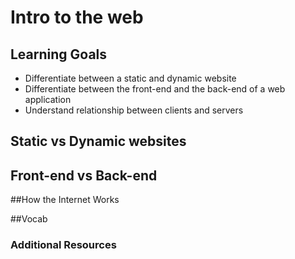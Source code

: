 # Intro to the web


## Learning Goals
- Differentiate between a static and dynamic website
- Differentiate between the front-end and the back-end of a web application
- Understand relationship between clients and servers



## Static vs Dynamic websites



## Front-end vs Back-end



##How the Internet Works



##Vocab


### Additional Resources

